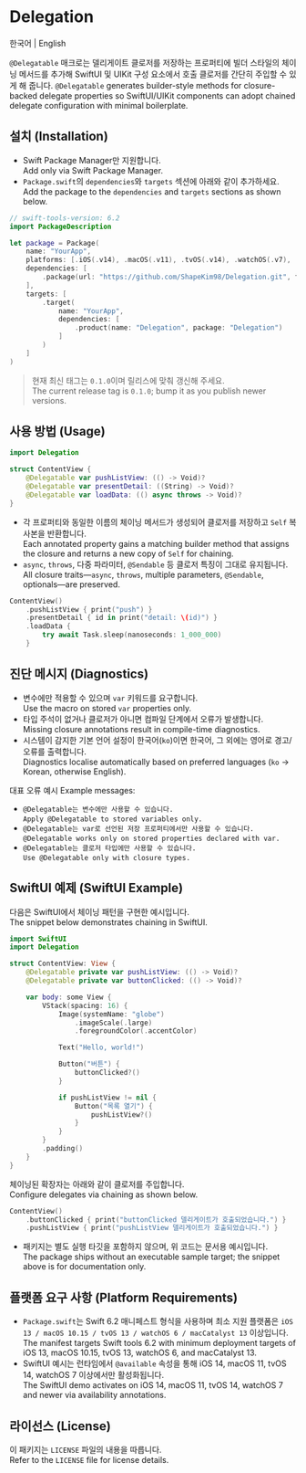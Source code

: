 # Delegation

한국어 | English

`@Delegatable` 매크로는 델리게이트 클로저를 저장하는 프로퍼티에 빌더 스타일의 체이닝 메서드를 추가해 SwiftUI 및 UIKit 구성 요소에서 호출 클로저를 간단히 주입할 수 있게 해 줍니다.
`@Delegatable` generates builder-style methods for closure-backed delegate properties so SwiftUI/UIKit components can adopt chained delegate configuration with minimal boilerplate.

## 설치 (Installation)

- Swift Package Manager만 지원합니다.  
  Add only via Swift Package Manager.
- `Package.swift`의 `dependencies`와 `targets` 섹션에 아래와 같이 추가하세요.  
  Add the package to the `dependencies` and `targets` sections as shown below.

```swift
// swift-tools-version: 6.2
import PackageDescription

let package = Package(
    name: "YourApp",
    platforms: [.iOS(.v14), .macOS(.v11), .tvOS(.v14), .watchOS(.v7), .macCatalyst(.v13)],
    dependencies: [
        .package(url: "https://github.com/ShapeKim98/Delegation.git", from: "0.1.0")
    ],
    targets: [
        .target(
            name: "YourApp",
            dependencies: [
                .product(name: "Delegation", package: "Delegation")
            ]
        )
    ]
)
```

> 현재 최신 태그는 `0.1.0`이며 릴리스에 맞춰 갱신해 주세요.  
> The current release tag is `0.1.0`; bump it as you publish newer versions.

## 사용 방법 (Usage)

```swift
import Delegation

struct ContentView {
    @Delegatable var pushListView: (() -> Void)?
    @Delegatable var presentDetail: ((String) -> Void)?
    @Delegatable var loadData: (() async throws -> Void)?
}
```

- 각 프로퍼티와 동일한 이름의 체이닝 메서드가 생성되어 클로저를 저장하고 `Self` 복사본을 반환합니다.  
  Each annotated property gains a matching builder method that assigns the closure and returns a new copy of `Self` for chaining.
- `async`, `throws`, 다중 파라미터, `@Sendable` 등 클로저 특징이 그대로 유지됩니다.  
  All closure traits—`async`, `throws`, multiple parameters, `@Sendable`, optionals—are preserved.

```swift
ContentView()
    .pushListView { print("push") }
    .presentDetail { id in print("detail: \(id)") }
    .loadData {
        try await Task.sleep(nanoseconds: 1_000_000)
    }
```

## 진단 메시지 (Diagnostics)

- 변수에만 적용할 수 있으며 `var` 키워드를 요구합니다.  
  Use the macro on stored `var` properties only.
- 타입 주석이 없거나 클로저가 아니면 컴파일 단계에서 오류가 발생합니다.  
  Missing closure annotations result in compile-time diagnostics.
- 시스템이 감지한 기본 언어 설정이 한국어(`ko`)이면 한국어, 그 외에는 영어로 경고/오류를 출력합니다.  
  Diagnostics localise automatically based on preferred languages (`ko` → Korean, otherwise English).

대표 오류 예시 Example messages:

- `@Delegatable는 변수에만 사용할 수 있습니다.`  
  `Apply @Delegatable to stored variables only.`
- `@Delegatable는 var로 선언된 저장 프로퍼티에서만 사용할 수 있습니다.`  
  `@Delegatable works only on stored properties declared with var.`
- `@Delegatable는 클로저 타입에만 사용할 수 있습니다.`  
  `Use @Delegatable only with closure types.`

## SwiftUI 예제 (SwiftUI Example)

다음은 SwiftUI에서 체이닝 패턴을 구현한 예시입니다.  
The snippet below demonstrates chaining in SwiftUI.

```swift
import SwiftUI
import Delegation

struct ContentView: View {
    @Delegatable private var pushListView: (() -> Void)?
    @Delegatable private var buttonClicked: (() -> Void)?

    var body: some View {
        VStack(spacing: 16) {
            Image(systemName: "globe")
                .imageScale(.large)
                .foregroundColor(.accentColor)

            Text("Hello, world!")

            Button("버튼") {
                buttonClicked?()
            }

            if pushListView != nil {
                Button("목록 열기") {
                    pushListView?()
                }
            }
        }
        .padding()
    }
}
```

체이닝된 확장자는 아래와 같이 클로저를 주입합니다.  
Configure delegates via chaining as shown below.

```swift
ContentView()
    .buttonClicked { print("buttonClicked 델리게이트가 호출되었습니다.") }
    .pushListView { print("pushListView 델리게이트가 호출되었습니다.") }
```

- 패키지는 별도 실행 타깃을 포함하지 않으며, 위 코드는 문서용 예시입니다.  
  The package ships without an executable sample target; the snippet above is for documentation only.

## 플랫폼 요구 사항 (Platform Requirements)

- `Package.swift`는 Swift 6.2 매니페스트 형식을 사용하며 최소 지원 플랫폼은 `iOS 13 / macOS 10.15 / tvOS 13 / watchOS 6 / macCatalyst 13` 이상입니다.  
  The manifest targets Swift tools 6.2 with minimum deployment targets of iOS 13, macOS 10.15, tvOS 13, watchOS 6, and macCatalyst 13.
- SwiftUI 예시는 런타임에서 `@available` 속성을 통해 iOS 14, macOS 11, tvOS 14, watchOS 7 이상에서만 활성화됩니다.  
  The SwiftUI demo activates on iOS 14, macOS 11, tvOS 14, watchOS 7 and newer via availability annotations.

## 라이선스 (License)

이 패키지는 `LICENSE` 파일의 내용을 따릅니다.  
Refer to the `LICENSE` file for license details.
